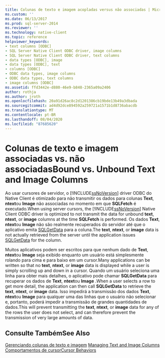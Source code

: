 ```yaml
---
title: Colunas de texto e imagem acopladas versus não associadas | Microsoft Docs
ms.custom: ''
ms.date: 06/13/2017
ms.prod: sql-server-2014
ms.reviewer: ''
ms.technology: native-client
ms.topic: reference
helpviewer_keywords:
- text columns [ODBC]
- SQL Server Native Client ODBC driver, image columns
- SQL Server Native Client ODBC driver, text columns
- data types [ODBC], image
- data types [ODBC], text
- columns [ODBC]
- ODBC data types, image columns
- ODBC data types, text columns
- image columns [ODBC]
ms.assetid: ffd3442e-d880-46e9-b848-2365a09a2406
author: rothja
ms.author: jroth
ms.openlocfilehash: 20a91d26ac8c2d1201386cb19bde13b49a3dbada
ms.sourcegitcommit: ad4d92dce894592a259721a1571b1d8736abacdb
ms.translationtype: MT
ms.contentlocale: pt-BR
ms.lasthandoff: 08/04/2020
ms.locfileid: "87685620"
---
```

# <a name="bound-vs-unbound-text-and-image-columns"></a><span data-ttu-id="345a5-102">Colunas de texto e imagem associadas vs. não associadas</span><span class="sxs-lookup"><span data-stu-id="345a5-102">Bound vs. Unbound Text and Image Columns</span></span>
  <span data-ttu-id="345a5-103">Ao usar cursores de servidor, o [!INCLUDE[ssNoVersion](../../includes/ssnoversion-md.md)] driver ODBC do Native Client é otimizado para não transmitir os dados para colunas **Text**, **ntext**ou **Image** não associadas no momento em que **SQLFetch** é executado.</span><span class="sxs-lookup"><span data-stu-id="345a5-103">When using server cursors, the [!INCLUDE[ssNoVersion](../../includes/ssnoversion-md.md)] Native Client ODBC driver is optimized to not transmit the data for unbound **text**, **ntext**, or **image** columns at the time **SQLFetch** is performed.</span></span> <span data-ttu-id="345a5-104">Os dados **Text**, **ntext**ou **Image** não são realmente recuperados do servidor até que o aplicativo emita [SQLGetData](../native-client-odbc-api/sqlgetdata.md) para a coluna.</span><span class="sxs-lookup"><span data-stu-id="345a5-104">The **text**, **ntext**, or **image** data is not actually retrieved from the server until the application issues [SQLGetData](../native-client-odbc-api/sqlgetdata.md) for the column.</span></span>  
  
 <span data-ttu-id="345a5-105">Muitos aplicativos podem ser escritos para que nenhum dado de **Text**, **ntext**ou **Image** seja exibido enquanto um usuário está simplesmente rolando para cima e para baixo em um cursor.</span><span class="sxs-lookup"><span data-stu-id="345a5-105">Many applications can be written so that no **text**, **ntext**, or **image** data is displayed while a user is simply scrolling up and down in a cursor.</span></span> <span data-ttu-id="345a5-106">Quando um usuário seleciona uma linha para obter mais detalhes, o aplicativo pode chamar **SQLGetData** para recuperar os dados de **Text**, **ntext**ou **Image** .</span><span class="sxs-lookup"><span data-stu-id="345a5-106">When a user selects a row to get more detail, the application can then call **SQLGetData** to retrieve the **text**, **ntext**, or **image** data.</span></span> <span data-ttu-id="345a5-107">Isso impedirá a transmissão dos dados **Text**, **ntext**ou **Image** para qualquer uma das linhas que o usuário não selecionar e, portanto, poderá impedir a transmissão de grandes quantidades de dados.</span><span class="sxs-lookup"><span data-stu-id="345a5-107">This will prevent transmitting the **text**, **ntext**, or **image** data for any of the rows the user does not select, and can therefore prevent the transmission of very large amounts of data.</span></span>  
  
## <a name="see-also"></a><span data-ttu-id="345a5-108">Consulte Também</span><span class="sxs-lookup"><span data-stu-id="345a5-108">See Also</span></span>  
 <span data-ttu-id="345a5-109">[Gerenciando colunas de texto e imagem](managing-text-and-image-columns.md) </span><span class="sxs-lookup"><span data-stu-id="345a5-109">[Managing Text and Image Columns](managing-text-and-image-columns.md) </span></span>  
 [<span data-ttu-id="345a5-110">Comportamentos de cursor</span><span class="sxs-lookup"><span data-stu-id="345a5-110">Cursor Behaviors</span></span>](../native-client-odbc-cursors/cursor-behaviors.md)  
  
  

